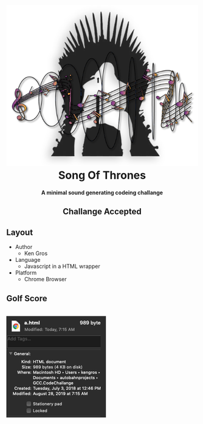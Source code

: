 
<h1 align="center">
  <br>
  <img src="./img/codeChallangeLogo.png" width=""></a>
  <br>
  Song Of Thrones
  <br>
</h1>

<h4 align="center">A minimal sound generating codeing challange</h4>
<h2 align="center">Challange Accepted</h2>

## Layout

* Author
  - Ken Gros
* Language
  - Javascript in a HTML wrapper
* Platform
  - Chrome Browser

## Golf Score

  <br>
  <img src="./img/Screen Shot 2019-08-28 at 07.16.35 AM.png" alt="Markdownify" width=""></a>
  <br>